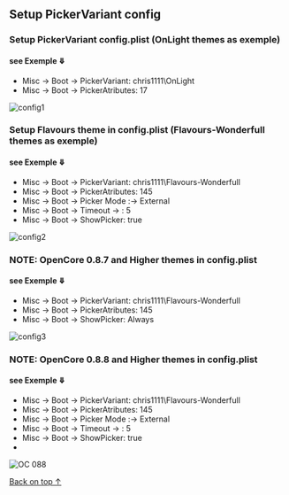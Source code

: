 ## Setup PickerVariant config

### Setup PickerVariant config.plist (OnLight themes as exemple)
#### see Exemple ⤋
- Misc -> Boot -> PickerVariant: chris1111\OnLight
- Misc -> Boot -> PickerAtributes: 17

![config1](https://user-images.githubusercontent.com/6248794/205488013-6fb04d32-8519-4d31-9d3c-1cb7e60cc1fa.png)

### Setup Flavours theme in config.plist (Flavours-Wonderfull themes as exemple)
#### see Exemple ⤋
- Misc -> Boot -> PickerVariant: chris1111\Flavours-Wonderfull
- Misc -> Boot -> PickerAtributes: 145
- Misc -> Boot -> Picker Mode :-> External
- Misc -> Boot -> Timeout -> : 5
- Misc -> Boot -> ShowPicker: true

![config2](https://user-images.githubusercontent.com/6248794/205488049-1000e880-aca8-4ecd-8a02-93c29b88e8c5.png)

### NOTE: OpenCore 0.8.7 and Higher themes in config.plist
#### see Exemple ⤋
- Misc -> Boot -> PickerVariant: chris1111\Flavours-Wonderfull
- Misc -> Boot -> PickerAtributes: 145
- Misc -> Boot -> ShowPicker: Always

![config3](https://user-images.githubusercontent.com/6248794/205488054-54b361c1-794b-492e-8a73-7a2bd42e98b8.png)

### NOTE: OpenCore 0.8.8 and Higher themes in config.plist
#### see Exemple ⤋
- Misc -> Boot -> PickerVariant: chris1111\Flavours-Wonderfull
- Misc -> Boot -> PickerAtributes: 145
- Misc -> Boot -> Picker Mode :-> External
- Misc -> Boot -> Timeout -> : 5
- Misc -> Boot -> ShowPicker: true
- 
![OC 088](https://user-images.githubusercontent.com/6248794/206881307-2eec1bb8-c4a5-4a87-89ae-d49f0c9fa9d6.png)

[Back on top ↑](https://github.com/chris1111/My-Simple-OC-Themes)
